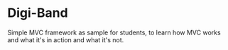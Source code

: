# Digi-Band
Simple MVC framework as sample for students, to learn how MVC works and what it's in action and what it's not.
